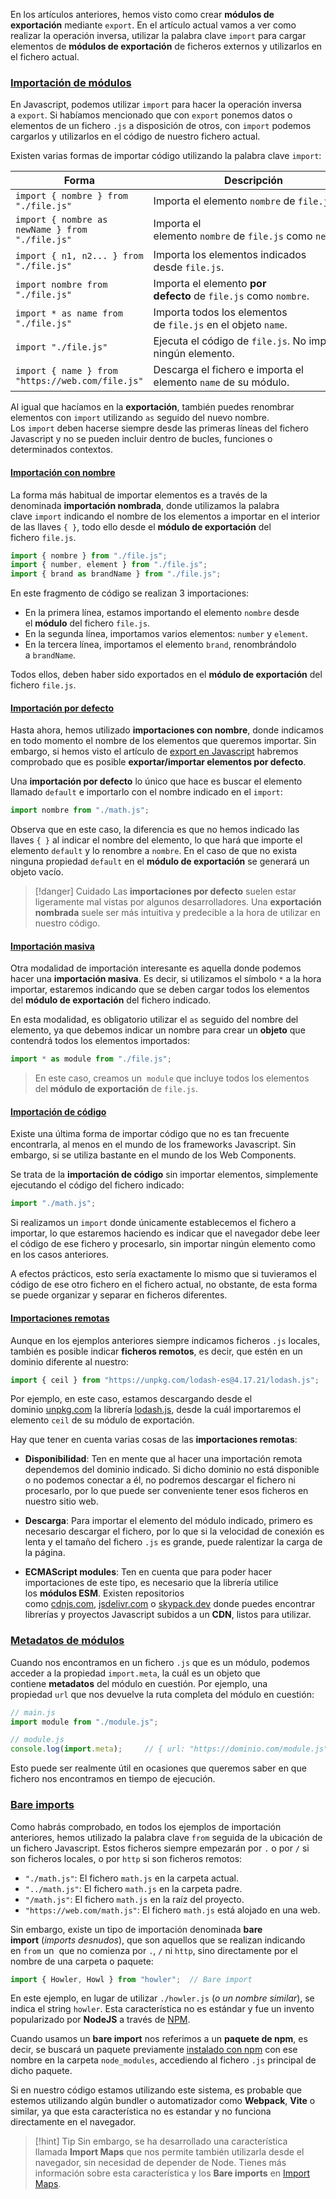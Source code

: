 En los artículos anteriores, hemos visto como crear **módulos de exportación** mediante `export`. En el artículo actual vamos a ver como realizar la operación inversa, utilizar la palabra clave `import` para cargar elementos de **módulos de exportación** de ficheros externos y utilizarlos en el fichero actual.

### [Importación de módulos](https://lenguajejs.com/javascript/modulos/import/#importaci%C3%B3n-de-m%C3%B3dulos)

En Javascript, podemos utilizar `import` para hacer la operación inversa a `export`. Si habíamos mencionado que con `export` ponemos datos o elementos de un fichero `.js` a disposición de otros, con `import` podemos cargarlos y utilizarlos en el código de nuestro fichero actual.

Existen varias formas de importar código utilizando la palabra clave `import`:

|Forma|Descripción|
|---|---|
|`import { nombre } from "./file.js"`|Importa el elemento `nombre` de `file.js`.|
|`import { nombre as newName } from "./file.js"`|Importa el elemento `nombre` de `file.js` como `newName`.|
|`import { n1, n2... } from "./file.js"`|Importa los elementos indicados desde `file.js`.|
|`import nombre from "./file.js"`|Importa el elemento **por defecto** de `file.js` como `nombre`.|
|`import * as name from "./file.js"`|Importa todos los elementos de `file.js` en el objeto `name`.|
|`import "./file.js"`|Ejecuta el código de `file.js`. No importa ningún elemento.|
|`import { name } from "https://web.com/file.js"`|Descarga el fichero e importa el elemento `name` de su módulo.|

Al igual que hacíamos en la **exportación**, también puedes renombrar elementos con `import` utilizando `as` seguido del nuevo nombre. Los `import` deben hacerse siempre desde las primeras líneas del fichero Javascript y no se pueden incluir dentro de bucles, funciones o determinados contextos.

#### [Importación con nombre](https://lenguajejs.com/javascript/modulos/import/#importaci%C3%B3n-con-nombre)

La forma más habitual de importar elementos es a través de la denominada **importación nombrada**, donde utilizamos la palabra clave `import` indicando el nombre de los elementos a importar en el interior de las llaves `{ }`, todo ello desde el **módulo de exportación** del fichero `file.js`.

```js
import { nombre } from "./file.js";
import { number, element } from "./file.js";
import { brand as brandName } from "./file.js";
```

En este fragmento de código se realizan 3 importaciones:

- En la primera línea, estamos importando el elemento `nombre` desde el **módulo** del fichero `file.js`.
- En la segunda línea, importamos varios elementos: `number` y `element`.
- En la tercera línea, importamos el elemento `brand`, renombrándolo a `brandName`.

Todos ellos, deben haber sido exportados en el **módulo de exportación** del fichero `file.js`.

#### [Importación por defecto](https://lenguajejs.com/javascript/modulos/import/#importaci%C3%B3n-por-defecto)

Hasta ahora, hemos utilizado **importaciones con nombre**, donde indicamos en todo momento el nombre de los elementos que queremos importar. Sin embargo, si hemos visto el artículo de [export en Javascript](https://lenguajejs.com/javascript/modulos/export/) habremos comprobado que es posible **exportar/importar elementos por defecto**.

Una **importación por defecto** lo único que hace es buscar el elemento llamado `default` e importarlo con el nombre indicado en el `import`:

```js
import nombre from "./math.js";
```

Observa que en este caso, la diferencia es que no hemos indicado las llaves `{ }` al indicar el nombre del elemento, lo que hará que importe el elemento `default` y lo renombre a `nombre`. En el caso de que no exista ninguna propiedad `default` en el **módulo de exportación** se generará un objeto vacío.

> [!danger] Cuidado
> Las **importaciones por defecto** suelen estar ligeramente mal vistas por algunos desarrolladores. Una **exportación nombrada** suele ser más intuitiva y predecible a la hora de utilizar en nuestro código.

#### [Importación masiva](https://lenguajejs.com/javascript/modulos/import/#importaci%C3%B3n-masiva)

Otra modalidad de importación interesante es aquella donde podemos hacer una **importación masiva**. Es decir, si utilizamos el símbolo `*` a la hora importar, estaremos indicando que se deben cargar todos los elementos del **módulo de exportación** del fichero indicado.

En esta modalidad, es obligatorio utilizar el `as` seguido del nombre del elemento, ya que debemos indicar un nombre para crear un **objeto** que contendrá todos los elementos importados:

```js
import * as module from "./file.js";
```

> En este caso, creamos un  `module` que incluye todos los elementos del **módulo de exportación** de `file.js`.

#### [Importación de código](https://lenguajejs.com/javascript/modulos/import/#importaci%C3%B3n-de-c%C3%B3digo)

Existe una última forma de importar código que no es tan frecuente encontrarla, al menos en el mundo de los frameworks Javascript. Sin embargo, si se utiliza bastante en el mundo de los Web Components.

Se trata de la **importación de código** sin importar elementos, simplemente ejecutando el código del fichero indicado:

```js
import "./math.js";
```

Si realizamos un `import` donde únicamente establecemos el fichero a importar, lo que estaremos haciendo es indicar que el navegador debe leer el código de ese fichero y procesarlo, sin importar ningún elemento como en los casos anteriores.

A efectos prácticos, esto sería exactamente lo mismo que si tuvieramos el código de ese otro fichero en el fichero actual, no obstante, de esta forma se puede organizar y separar en ficheros diferentes.

#### [Importaciones remotas](https://lenguajejs.com/javascript/modulos/import/#importaciones-remotas)

Aunque en los ejemplos anteriores siempre indicamos ficheros `.js` locales, también es posible indicar **ficheros remotos**, es decir, que estén en un dominio diferente al nuestro:

```js
import { ceil } from "https://unpkg.com/lodash-es@4.17.21/lodash.js";
```

Por ejemplo, en este caso, estamos descargando desde el dominio [unpkg.com](https://unpkg.com/) la librería [lodash.js](https://lodash.com/), desde la cuál importaremos el elemento `ceil` de su módulo de exportación.

Hay que tener en cuenta varias cosas de las **importaciones remotas**:

- **Disponibilidad**: Ten en mente que al hacer una importación remota dependemos del dominio indicado. Si dicho dominio no está disponible o no podemos conectar a él, no podremos descargar el fichero ni procesarlo, por lo que puede ser conveniente tener esos ficheros en nuestro sitio web.
    
- **Descarga**: Para importar el elemento del módulo indicado, primero es necesario descargar el fichero, por lo que si la velocidad de conexión es lenta y el tamaño del fichero `.js` es grande, puede ralentizar la carga de la página.
    
- **ECMAScript modules**: Ten en cuenta que para poder hacer importaciones de este tipo, es necesario que la librería utilice los **módulos ESM**. Existen repositorios como [cdnjs.com](https://cdnjs.com/), [jsdelivr.com](https://jsdelivr.com/) o [skypack.dev](https://skypack.dev/) donde puedes encontrar librerías y proyectos Javascript subidos a un **CDN**, listos para utilizar.
    

### [Metadatos de módulos](https://lenguajejs.com/javascript/modulos/import/#metadatos-de-m%C3%B3dulos)

Cuando nos encontramos en un fichero `.js` que es un módulo, podemos acceder a la propiedad `import.meta`, la cuál es un objeto que contiene **metadatos** del módulo en cuestión. Por ejemplo, una propiedad `url` que nos devuelve la ruta completa del módulo en cuestión:

```js
// main.js
import module from "./module.js";

// module.js
console.log(import.meta);     // { url: "https://dominio.com/module.js" }
```

Esto puede ser realmente útil en ocasiones que queremos saber en que fichero nos encontramos en tiempo de ejecución.

### [Bare imports](https://lenguajejs.com/javascript/modulos/import/#bare-imports)

Como habrás comprobado, en todos los ejemplos de importación anteriores, hemos utilizado la palabra clave `from` seguida de la ubicación de un fichero Javascript. Estos ficheros siempre empezarán por `.` o por `/` si son ficheros locales, o por `http` si son ficheros remotos:

- `"./math.js"`: El fichero `math.js` en la carpeta actual.
- `"../math.js"`: El fichero `math.js` en la carpeta padre.
- `"/math.js"`: El fichero `math.js` en la raíz del proyecto.
- `"https://web.com/math.js"`: El fichero `math.js` está alojado en una web.

Sin embargo, existe un tipo de importación denominada **bare import** (_imports desnudos_), que son aquellos que se realizan indicando en `from` un  que no comienza por `.`, `/` ni `http`, sino directamente por el nombre de una carpeta o paquete:

```js
import { Howler, Howl } from "howler";  // Bare import
```

En este ejemplo, en lugar de utilizar `./howler.js` (_o un nombre similar_), se indica el string `howler`. Esta característica no es estándar y fue un invento popularizado por **NodeJS** a través de [NPM](https://lenguajejs.com/npm/introduccion/que-es/).

Cuando usamos un **bare import** nos referimos a un **paquete de npm**, es decir, se buscará un paquete previamente [instalado con npm](https://lenguajejs.com/npm/administracion/instalar-paquetes-npm/) con ese nombre en la carpeta `node_modules`, accediendo al fichero `.js` principal de dicho paquete.

Si en nuestro código estamos utilizando este sistema, es probable que estemos utilizando algún bundler o automatizador como **Webpack**, **Vite** o similar, ya que esta característica no es estandar y no funciona directamente en el navegador.

> [!hint] Tip
> Sin embargo, se ha desarrollado una característica llamada **Import Maps** que nos permite también utilizarla desde el navegador, sin necesidad de depender de Node. Tienes más información sobre esta característica y los **Bare imports** en [Import Maps](https://lenguajejs.com/javascript/modulos/import-map/).